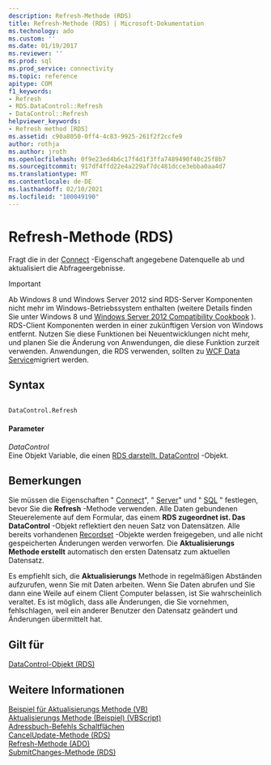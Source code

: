 ```yaml
---
description: Refresh-Methode (RDS)
title: Refresh-Methode (RDS) | Microsoft-Dokumentation
ms.technology: ado
ms.custom: ''
ms.date: 01/19/2017
ms.reviewer: ''
ms.prod: sql
ms.prod_service: connectivity
ms.topic: reference
apitype: COM
f1_keywords:
- Refresh
- RDS.DataControl::Refresh
- DataControl::Refresh
helpviewer_keywords:
- Refresh method [RDS]
ms.assetid: c90a8050-0ff4-4c83-9925-261f2f2ccfe9
author: rothja
ms.author: jroth
ms.openlocfilehash: 0f9e23ed4b6c17f4d1f3ffa7489490f40c25f8b7
ms.sourcegitcommit: 917df4ffd22e4a229af7dc481dcce3ebba0aa4d7
ms.translationtype: MT
ms.contentlocale: de-DE
ms.lasthandoff: 02/10/2021
ms.locfileid: "100049190"
---
```

# <a name="refresh-method-rds"></a>Refresh-Methode (RDS)
Fragt die in der [Connect](./connect-property-rds.md) -Eigenschaft angegebene Datenquelle ab und aktualisiert die Abfrageergebnisse.  
  
> [!IMPORTANT]
>  Ab Windows 8 und Windows Server 2012 sind RDS-Server Komponenten nicht mehr im Windows-Betriebssystem enthalten (weitere Details finden Sie unter Windows 8 und [Windows Server 2012 Compatibility Cookbook](https://www.microsoft.com/download/details.aspx?id=27416) ). RDS-Client Komponenten werden in einer zukünftigen Version von Windows entfernt. Nutzen Sie diese Funktionen bei Neuentwicklungen nicht mehr, und planen Sie die Änderung von Anwendungen, die diese Funktion zurzeit verwenden. Anwendungen, die RDS verwenden, sollten zu [WCF Data Service](/dotnet/framework/wcf/)migriert werden.  
  
## <a name="syntax"></a>Syntax  
  
```  
  
DataControl.Refresh  
```  
  
#### <a name="parameters"></a>Parameter  
 *DataControl*  
 Eine Objekt Variable, die einen [RDS darstellt. DataControl](./datacontrol-object-rds.md) -Objekt.  
  
## <a name="remarks"></a>Bemerkungen  
 Sie müssen die Eigenschaften " [Connect](./connect-property-rds.md)", " [Server](./server-property-rds.md)" und " [SQL](./sql-property.md) " festlegen, bevor Sie die **Refresh** -Methode verwenden. Alle Daten gebundenen Steuerelemente auf dem Formular, das einem **RDS zugeordnet ist. Das DataControl** -Objekt reflektiert den neuen Satz von Datensätzen. Alle bereits vorhandenen [Recordset](../ado-api/recordset-object-ado.md) -Objekte werden freigegeben, und alle nicht gespeicherten Änderungen werden verworfen. Die **Aktualisierungs Methode erstellt** automatisch den ersten Datensatz zum aktuellen Datensatz.  
  
 Es empfiehlt sich, die **Aktualisierungs** Methode in regelmäßigen Abständen aufzurufen, wenn Sie mit Daten arbeiten. Wenn Sie Daten abrufen und Sie dann eine Weile auf einem Client Computer belassen, ist Sie wahrscheinlich veraltet. Es ist möglich, dass alle Änderungen, die Sie vornehmen, fehlschlagen, weil ein anderer Benutzer den Datensatz geändert und Änderungen übermittelt hat.  
  
## <a name="applies-to"></a>Gilt für  
 [DataControl-Objekt (RDS)](./datacontrol-object-rds.md)  
  
## <a name="see-also"></a>Weitere Informationen  
 [Beispiel für Aktualisierungs Methode (VB)](../ado-api/refresh-method-example-vb.md)   
 [Aktualisierungs Methode (Beispiel) (VBScript)](./refresh-method-example-vbscript.md)   
 [Adressbuch-Befehls Schaltflächen](../../guide/remote-data-service/address-book-command-buttons.md)   
 [CancelUpdate-Methode (RDS)](./cancelupdate-method-rds.md)   
 [Refresh-Methode (ADO)](../ado-api/refresh-method-ado.md)   
 [SubmitChanges-Methode (RDS)](./submitchanges-method-rds.md)